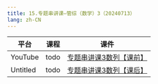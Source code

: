```yaml
---
title: 15.专题串讲课—管综（数学）3（20240713）
lang: zh-CN
---
```


| 平台       | 课程                                                                                                                                    | 课件                                                                                                                                                                                            |
|----------|---------------------------------------------------------------------------------------------------------------------------------------|-----------------------------------------------------------------------------------------------------------------------------------------------------------------------------------------------|
| YouTube  | todo                                                                                                                                  | [专题串讲课3数列【课前】](../../public/math/%E6%95%B0%E5%AD%A6-%E6%AD%A3%E5%BC%8F%E8%AF%BE/pdf/%E4%B8%93%E9%A2%98%E4%B8%B2%E8%AE%B2%E8%AF%BE3%E6%95%B0%E5%88%97%E3%80%90%E8%AF%BE%E5%89%8D%E3%80%91.pdf) |
| Untitled | todo  | [专题串讲课3数列【课后】](../../public/math/%E6%95%B0%E5%AD%A6-%E6%AD%A3%E5%BC%8F%E8%AF%BE/pdf/%E4%B8%93%E9%A2%98%E4%B8%B2%E8%AE%B2%E8%AF%BE3%E6%95%B0%E5%88%97%E3%80%90%E8%AF%BE%E5%90%8E%E3%80%91.pdf) |


